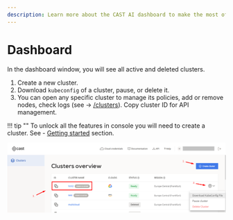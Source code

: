 ```yaml
---
description: Learn more about the CAST AI dashboard to make the most of all the cloud optimization features and reduce your cloud bill.
---
```


# Dashboard

In the dashboard window, you will see all active and deleted clusters.

1. Create a new cluster.
2. Download `kubeconfig` of a cluster, pause, or delete it.
3. You can open any specific cluster to manage its policies, add or remove nodes, check logs (see -> [/clusters](../console-overview/clusters.md)). Copy cluster ID for API management.

!!! tip ""
    To unlock all the features in console you will need to create a cluster. See - [Getting started](../getting-started/overview.md) section.

![](images/dashboard.png)

